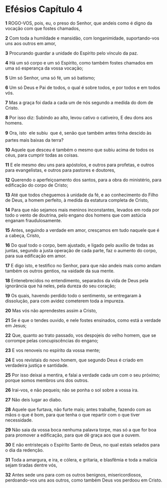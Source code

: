 # Efésios Capítulo 4

**1** 	ROGO-VOS, pois, eu, o preso do Senhor, que andeis como é digno da vocação com que fostes chamados,

**2** 	Com toda a humildade e mansidão, com longanimidade, suportando-vos uns aos outros em amor,

**3** 	Procurando guardar a unidade do Espírito pelo vínculo da paz.

**4** 	Há um só corpo e um só Espírito, como também fostes chamados em uma só esperança da vossa vocação;

**5** 	Um só Senhor, uma só fé, um só batismo;

**6** 	Um só Deus e Pai de todos, o qual é sobre todos, e por todos e em todos vós.

**7** 	Mas a graça foi dada a cada um de nós segundo a medida do dom de Cristo.

**8** 	Por isso diz: Subindo ao alto, levou cativo o cativeiro, E deu dons aos homens.

**9** 	Ora, isto  ele subiu  que é, senão que também antes tinha descido às partes mais baixas da terra?

**10** 	Aquele que desceu é também o mesmo que subiu acima de todos os céus, para cumprir todas as coisas.

**11** 	E ele mesmo deu uns para apóstolos, e outros para profetas, e outros para evangelistas, e outros para pastores e doutores,

**12** 	Querendo o aperfeiçoamento dos santos, para a obra do ministério, para edificação do corpo de Cristo;

**13** 	Até que todos cheguemos à unidade da fé, e ao conhecimento do Filho de Deus, a homem perfeito, à medida da estatura completa de Cristo,

**14** 	Para que não sejamos mais meninos inconstantes, levados em roda por todo o vento de doutrina, pelo engano dos homens que com astúcia enganam fraudulosamente.

**15** 	Antes, seguindo a verdade em amor, cresçamos em tudo naquele que é a cabeça, Cristo,

**16** 	Do qual todo o corpo, bem ajustado, e ligado pelo auxílio de todas as juntas, segundo a justa operação de cada parte, faz o aumento do corpo, para sua edificação em amor.

**17** 	E digo isto, e testifico no Senhor, para que não andeis mais como andam também os outros gentios, na vaidade da sua mente.

**18** 	Entenebrecidos no entendimento, separados da vida de Deus pela ignorância que há neles, pela dureza do seu coração;

**19** 	Os quais, havendo perdido todo o sentimento, se entregaram à dissolução, para com avidez cometerem toda a impureza.

**20** 	Mas vós não aprendestes assim a Cristo,

**21** 	Se é que o tendes ouvido, e nele fostes ensinados, como está a verdade em Jesus;

**22** 	Que, quanto ao trato passado, vos despojeis do velho homem, que se corrompe pelas concupiscências do engano;

**23** 	E vos renoveis no espírito da vossa mente;

**24** 	E vos revistais do novo homem, que segundo Deus é criado em verdadeira justiça e santidade.

**25** 	Por isso deixai a mentira, e falai a verdade cada um com o seu próximo; porque somos membros uns dos outros.

**26** 	Irai-vos, e não pequeis; não se ponha o sol sobre a vossa ira.

**27** 	Não deis lugar ao diabo.

**28** 	Aquele que furtava, não furte mais; antes trabalhe, fazendo com as mãos o que é bom, para que tenha o que repartir com o que tiver necessidade.

**29** 	Não saia da vossa boca nenhuma palavra torpe, mas só a que for boa para promover a edificação, para que dê graça aos que a ouvem.

**30** 	E não entristeçais o Espírito Santo de Deus, no qual estais selados para o dia da redenção.

**31** 	Toda a amargura, e ira, e cólera, e gritaria, e blasfêmia e toda a malícia sejam tiradas dentre vós,

**32** 	Antes sede uns para com os outros benignos, misericordiosos, perdoando-vos uns aos outros, como também Deus vos perdoou em Cristo.

